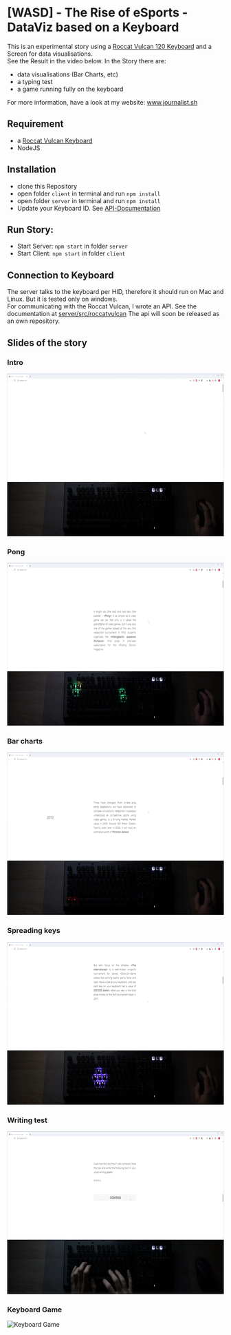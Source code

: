 # [WASD] - The Rise of eSports - DataViz based on a Keyboard
This is an experimental story using a [Roccat Vulcan 120 Keyboard](https://de.roccat.org/Keyboards/Vulcan-120-AIMO) and a Screen for data visualisations.  
See the Result in the video below. In the Story there are:
* data visualisations (Bar Charts, etc)
* a typing test
* a game running fully on the keyboard

For more information, have a look at my website: www.journalist.sh

## Requirement
* a [Roccat Vulcan Keyboard](https://de.roccat.org/Keyboards/)
* NodeJS

## Installation
* clone this Repository
* open folder `client` in terminal and run `npm install`
* open folder `server` in terminal and run `npm install`
* Update your Keyboard ID. See [API-Documentation](blob/master/server/src/roccatvulcan/README.md)

## Run Story:
* Start Server: `npm start` in folder `server`
* Start Client: `npm start` in folder `client`

## Connection to Keyboard
The server talks to the keyboard per HID, therefore it should run on Mac and Linux. But it is tested only on windows.  
For communicating with the Roccat Vulcan, I wrote an API. See the documentation at [server/src/roccatvulcan](blob/master/server/src/roccatvulcan/README.md) The api will soon be released as an own repository.

## Slides of the story
### Intro
![Intro](./_gifs/intro.gif)
### Pong
![Pong](./_gifs/pong.gif)
### Bar charts
![Bar chart](./_gifs/barchart.gif)
### Spreading keys
![Spreading keys](./_gifs/spread.gif)
### Writing test
![Writing Test](./_gifs/test.gif)
### Keyboard Game
![Keyboard Game](./_gifs/game.gif)